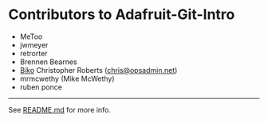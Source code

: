 Contributors to Adafruit-Git-Intro
==================================
* MeToo
* jwmeyer
* retrorter
* Brennen Bearnes
* [Biko](http://biko.io)
Christopher Roberts (chris@opsadmin.net)
* mrmcwethy (Mike McWethy)
* ruben ponce
----

See [README.md][1] for more info.

[1]: README.md
